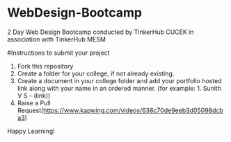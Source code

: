 # WebDesign-Bootcamp
2 Day Web Design Bootcamp conducted by TinkerHub CUCEK in association with TinkerHub MESM

#Instructions to submit your project

1. Fork this repository
2. Create a folder for your college, if not already existing.
3. Create a document in your college folder and add your portfolio hosted link along with your name in an ordered manner.
(for example: 1. Sunith V S - (link))
4. Raise a Pull Request(https://www.kapwing.com/videos/638c70de9eeb3d05098dcba3)

Happy Learning!
